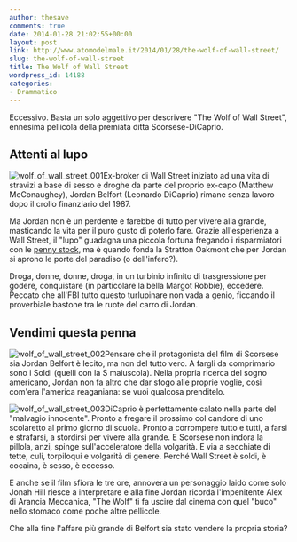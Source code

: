 ```yaml
---
author: thesave
comments: true
date: 2014-01-28 21:02:55+00:00
layout: post
link: http://www.atomodelmale.it/2014/01/28/the-wolf-of-wall-street/
slug: the-wolf-of-wall-street
title: The Wolf of Wall Street
wordpress_id: 14188
categories:
- Drammatico
---
```


Eccessivo. Basta un solo aggettivo per descrivere "The Wolf of Wall Street", ennesima pellicola della premiata ditta Scorsese-DiCaprio.


## Attenti al lupo


![wolf_of_wall_street_001](http://www.atomodelmale.it/wp-content/uploads/2014/01/wolf_of_wall_street_001-202x300.jpg)Ex-broker di Wall Street iniziato ad una vita di stravizi a base di sesso e droghe da parte del proprio ex-capo (Matthew McConaughey), Jordan Belfort (Leonardo DiCaprio) rimane senza lavoro dopo il crollo finanziario del 1987.

Ma Jordan non è un perdente e farebbe di tutto per vivere alla grande, masticando la vita per il puro gusto di poterlo fare. Grazie all'esperienza a Wall Street, il "lupo" guadagna una piccola fortuna fregando i risparmiatori con le [penny stock](http://en.wikipedia.org/wiki/Penny_stocks), ma è quando fonda la Stratton Oakmont che per Jordan si aprono le porte del paradiso (o dell'infero?).

Droga, donne, donne, droga, in un turbinio infinito di trasgressione per godere, conquistare (in particolare la bella Margot Robbie), eccedere. Peccato che all'FBI tutto questo turlupinare non vada a genio, ficcando il proverbiale bastone tra le ruote del carro di Jordan.





## Vendimi questa penna


![wolf_of_wall_street_002](http://www.atomodelmale.it/wp-content/uploads/2014/01/wolf_of_wall_street_002-300x200.jpg)Pensare che il protagonista del film di Scorsese sia Jordan Belfort è lecito, ma non del tutto vero. A fargli da comprimario sono i Soldi (quelli con la S maiuscola). Nella propria ricerca del sogno americano, Jordan non fa altro che dar sfogo alle proprie voglie, così com'era l'america reaganiana: se vuoi qualcosa prenditelo.

![wolf_of_wall_street_003](http://www.atomodelmale.it/wp-content/uploads/2014/01/wolf_of_wall_street_003-300x200.jpg)DiCaprio è perfettamente calato nella parte del "malvagio innocente". Pronto a fregare il prossimo col candore di uno scolaretto al primo giorno di scuola. Pronto a corrompere tutto e tutti, a farsi e strafarsi, a stordirsi per vivere alla grande. E Scorsese non indora la pillola, anzi, spinge sull'acceleratore della volgarità. E via a secchiate di tette, culi, torpiloqui e volgarità di genere. Perché Wall Street è soldi, è cocaina, è sesso, è eccesso.

E anche se il film sfiora le tre ore, annovera un personaggio laido come solo Jonah Hill riesce a interpretare e alla fine Jordan ricorda l'impenitente Alex di Arancia Meccanica, "The Wolf" ti fa uscire dal cinema con quel "buco" nello stomaco come poche altre pellicole.

Che alla fine l'affare più grande di Belfort sia stato vendere la propria storia?

